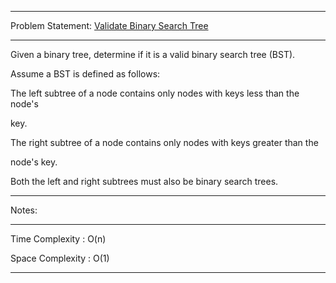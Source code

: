 ******************************************************************************
Problem Statement: [Validate Binary Search Tree](https://leetcode.com/problems/validate-binary-search-tree/)
******************************************************************************
Given a binary tree, determine if it is a valid binary search tree (BST). 

Assume a BST is defined as follows: 

The left subtree of a node contains only nodes with keys less than the node's

key.

The right subtree of a node contains only nodes with keys greater than the

node's key.

Both the left and right subtrees must also be binary search trees.

******************************************************************************
Notes: 
******************************************************************************
Time Complexity : O(n)

Space Complexity : O(1)

******************************************************************************